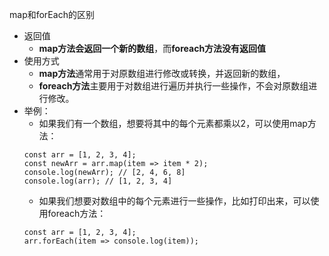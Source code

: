 map和forEach的区别
- 返回值
    - **map方法会返回一个新的数组**，而**foreach方法没有返回值**
- 使用方式
    - **map方法**通常用于对原数组进行修改或转换，并返回新的数组，
    - **foreach方法**主要用于对数组进行遍历并执行一些操作，不会对原数组进行修改。
- 举例：
    - 如果我们有一个数组，想要将其中的每个元素都乘以2，可以使用map方法：
    ```
    const arr = [1, 2, 3, 4];
    const newArr = arr.map(item => item * 2);
    console.log(newArr); // [2, 4, 6, 8]
    console.log(arr); // [1, 2, 3, 4]
    ```
    - 如果我们想要对数组中的每个元素进行一些操作，比如打印出来，可以使用foreach方法：
    ```
    const arr = [1, 2, 3, 4];
    arr.forEach(item => console.log(item));
    ```

